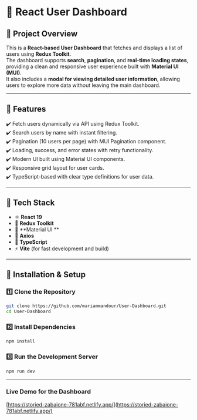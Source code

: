 # 👥 React User Dashboard  

## 📌 Project Overview  
This is a **React-based User Dashboard** that fetches and displays a list of users using **Redux Toolkit**.  
The dashboard supports **search**, **pagination**, and **real-time loading states**, providing a clean and responsive user experience built with **Material UI (MUI)**.  
It also includes a **modal for viewing detailed user information**, allowing users to explore more data without leaving the main dashboard.  

---

## 🚀 Features  
✔️ Fetch users dynamically via API using Redux Toolkit.  
✔️ Search users by name with instant filtering.  
✔️ Pagination (10 users per page) with MUI Pagination component.  
✔️ Loading, success, and error states with retry functionality.  
✔️ Modern UI built using Material UI components.  
✔️ Responsive grid layout for user cards.  
✔️ TypeScript-based with clear type definitions for user data.  

---

## 🧩 Tech Stack  
- ⚛️ **React 19**  
- 🧠 **Redux Toolkit**  
- 💅 **Material UI **  
- 🔗 **Axios**  
- 🧰 **TypeScript**  
- ⚡ **Vite** (for fast development and build)  

---

## 🔧 Installation & Setup  

### 1️⃣ **Clone the Repository**
```bash
git clone https://github.com/mariammandour/User-Dashboard.git
cd User-Dashboard
```
### 2️⃣ **Install Dependencies**
```bash
npm install
```

### 3️⃣ **Run the Development Server**
```bash
npm run dev
```
---

### **Live Demo for the Dashboard**
[https://storied-zabaione-781abf.netlify.app/](https://storied-zabaione-781abf.netlify.app/)